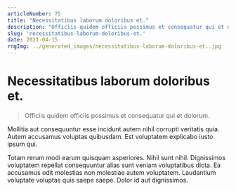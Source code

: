 ```yaml
---
articleNumber: 75
title: "Necessitatibus laborum doloribus et."
description: "Officiis quidem officiis possimus et consequatur qui et dolorum."
slug: 'necessitatibus-laborum-doloribus-et.'
date: 2021-04-15
rngImg: ../generated_images/necessitatibus-laborum-doloribus-et..jpg
---
```


# Necessitatibus laborum doloribus et.

> Officiis quidem officiis possimus et consequatur qui et dolorum.

Mollitia aut consequuntur esse incidunt autem nihil corrupti veritatis quia. Autem accusamus voluptas quibusdam. Est voluptatem explicabo iusto ipsum qui.
 Totam rerum modi earum quisquam asperiores. Nihil sunt nihil. Dignissimos voluptatem repellat consequuntur alias sunt veniam voluptatibus dicta. Ea accusamus odit molestias non molestiae autem voluptatem. Laudantium voluptate voluptas quis saepe saepe. Dolor id aut dignissimos.
